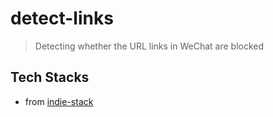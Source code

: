 # detect-links

> Detecting whether the URL links in WeChat are blocked

## Tech Stacks

- from [indie-stack](https://github.com/remix-run/indie-stack)
